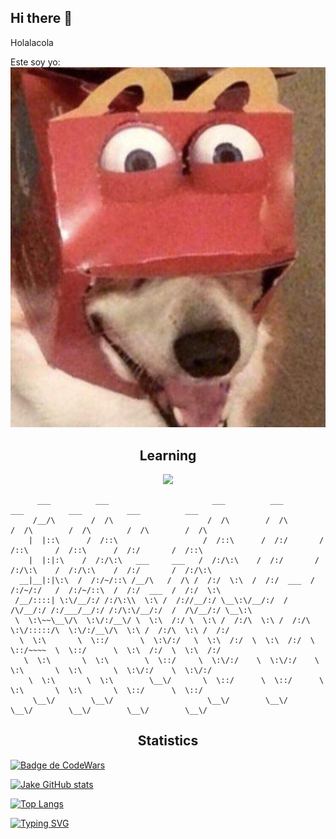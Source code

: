 ## Hi there 👋


Holalacola

Este soy yo:
![ImagenPerro](imagenes\perro.jpg)


<h2 align='center'>Learning</h2>

<p align="center">
  <a href="https://skillicons.dev">
    <img src="https://skillicons.dev/icons?i=git,php,bash,windows"/>
  </a>
</p>

```
      ___          ___                       ___          ___          ___          ___          ___          ___     
     /__/\        /  /\                     /  /\        /  /\        /  /\        /  /\        /  /\        /  /\    
    |  |::\      /  /::\                   /  /::\      /  /:/       /  /::\      /  /::\      /  /:/       /  /::\   
    |  |:|:\    /  /:/\:\   ___     ___   /  /:/\:\    /  /:/       /  /:/\:\    /  /:/\:\    /  /:/       /  /:/\:\  
  __|__|:|\:\  /  /:/~/::\ /__/\   /  /\ /  /:/  \:\  /  /:/  ___  /  /:/~/:/   /  /:/~/::\  /  /:/  ___  /  /:/  \:\ 
 /__/::::| \:\/__/:/ /:/\:\\  \:\ /  /://__/:/ \__\:\/__/:/  /  /\/__/:/ /:/___/__/:/ /:/\:\/__/:/  /  /\/__/:/ \__\:\
 \  \:\~~\__\/\  \:\/:/__\/ \  \:\  /:/ \  \:\ /  /:/\  \:\ /  /:/\  \:\/:::::/\  \:\/:/__\/\  \:\ /  /:/\  \:\ /  /:/
  \  \:\       \  \::/       \  \:\/:/   \  \:\  /:/  \  \:\  /:/  \  \::/~~~~  \  \::/      \  \:\  /:/  \  \:\  /:/ 
   \  \:\       \  \:\        \  \::/     \  \:\/:/    \  \:\/:/    \  \:\       \  \:\       \  \:\/:/    \  \:\/:/  
    \  \:\       \  \:\        \__\/       \  \::/      \  \::/      \  \:\       \  \:\       \  \::/      \  \::/   
     \__\/        \__\/                     \__\/        \__\/        \__\/        \__\/        \__\/        \__\/    
```

<h2 align="center"> Statistics </h2>
<a href="https://github.com/anuraghazra/github-readme-stats">

 ![Badge de CodeWars](https://www.codewars.com/users/Malocraco/badges/small)

[![Jake GitHub stats](https://github-readme-stats.vercel.app/api?username=Malocraco&theme=tokyonight)](https://github.com/Malocraco/github-readme-stats)
  
  
[![Top Langs](https://github-readme-stats.vercel.app/api/top-langs/?username=Malocraco&layout=compact&theme=tokyonight)](https://github.com/Malocraco)

[![Typing SVG](https://readme-typing-svg.herokuapp.com?font=Fira+Code&pause=1000&color=F71D23&background=FF939300&vCenter=true&multiline=true&width=450&lines=-------------------------------------)](https://git.io/typing-svg)

